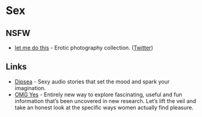 # Sex

## NSFW

- [let me do this](http://letmedothis.com/) - Erotic photography collection. ([Twitter](https://twitter.com/Let_Me_Do_This))

## Links

- [Dipsea](https://www.dipseastories.com/) - Sexy audio stories that set the mood and spark your imagination.
- [OMG Yes](https://www.omgyes.com/en/season2) - Entirely new way to explore fascinating, useful and fun information that’s been uncovered in new research. Let’s lift the veil and take an honest look at the specific ways women actually find pleasure.
